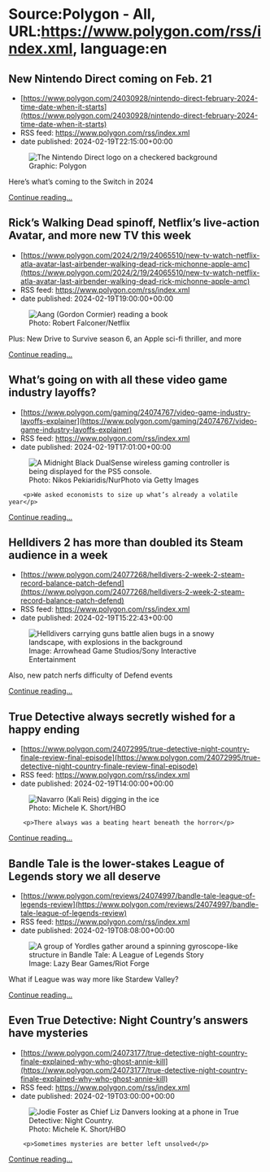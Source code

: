 # Source:Polygon -  All, URL:https://www.polygon.com/rss/index.xml, language:en

## New Nintendo Direct coming on Feb. 21
 - [https://www.polygon.com/24030928/nintendo-direct-february-2024-time-date-when-it-starts](https://www.polygon.com/24030928/nintendo-direct-february-2024-time-date-when-it-starts)
 - RSS feed: https://www.polygon.com/rss/index.xml
 - date published: 2024-02-19T22:15:00+00:00

<figure>
      <img alt="The Nintendo Direct logo on a checkered background" src="https://cdn.vox-cdn.com/thumbor/U_vHD8Hj5lJpc0xMWrTTKJHHFkc=/0x100:1920x1180/640x360/cdn.vox-cdn.com/uploads/chorus_image/image/73150531/nintendo_direct_stock.0.jpg" />
        <figcaption>Graphic: Polygon</figcaption>
    </figure>

  <p>Here’s what’s coming to the Switch in 2024</p>
  <p>
    <a href="https://www.polygon.com/24030928/nintendo-direct-february-2024-time-date-when-it-starts">Continue reading&hellip;</a>
  </p>

## Rick’s Walking Dead spinoff, Netflix’s live-action Avatar, and more new TV this week
 - [https://www.polygon.com/2024/2/19/24065510/new-tv-watch-netflix-atla-avatar-last-airbender-walking-dead-rick-michonne-apple-amc](https://www.polygon.com/2024/2/19/24065510/new-tv-watch-netflix-atla-avatar-last-airbender-walking-dead-rick-michonne-apple-amc)
 - RSS feed: https://www.polygon.com/rss/index.xml
 - date published: 2024-02-19T19:00:00+00:00

<figure>
      <img alt="Aang (Gordon Cormier) reading a book" src="https://cdn.vox-cdn.com/thumbor/DWDgINCnQnpFWKyuQlWyiX84cbM=/0x0:3600x2025/640x360/cdn.vox-cdn.com/uploads/chorus_image/image/73150143/AVTR_01279_marketing_stills_20240110.0.jpg" />
        <figcaption>Photo: Robert Falconer/Netflix</figcaption>
    </figure>

  <p>Plus: New Drive to Survive season 6, an Apple sci-fi thriller, and more </p>
  <p>
    <a href="https://www.polygon.com/2024/2/19/24065510/new-tv-watch-netflix-atla-avatar-last-airbender-walking-dead-rick-michonne-apple-amc">Continue reading&hellip;</a>
  </p>

## What’s going on with all these video game industry layoffs?
 - [https://www.polygon.com/gaming/24074767/video-game-industry-layoffs-explainer](https://www.polygon.com/gaming/24074767/video-game-industry-layoffs-explainer)
 - RSS feed: https://www.polygon.com/rss/index.xml
 - date published: 2024-02-19T17:01:00+00:00

<figure>
      <img alt="A Midnight Black DualSense wireless gaming controller is being displayed for the PS5 console." src="https://cdn.vox-cdn.com/thumbor/yo6vPFGadvclstZ6SR7N0t5wI3A=/0x313:6000x3688/640x360/cdn.vox-cdn.com/uploads/chorus_image/image/73149938/1928384976.0.jpg" />
        <figcaption>Photo: Nikos Pekiaridis/NurPhoto via Getty Images</figcaption>
    </figure>


  		<p>We asked economists to size up what’s already a volatile year</p>
  <p>
    <a href="https://www.polygon.com/gaming/24074767/video-game-industry-layoffs-explainer">Continue reading&hellip;</a>
  </p>

## Helldivers 2 has more than doubled its Steam audience in a week
 - [https://www.polygon.com/24077268/helldivers-2-week-2-steam-record-balance-patch-defend](https://www.polygon.com/24077268/helldivers-2-week-2-steam-record-balance-patch-defend)
 - RSS feed: https://www.polygon.com/rss/index.xml
 - date published: 2024-02-19T15:22:43+00:00

<figure>
      <img alt="Helldivers carrying guns battle alien bugs in a snowy landscape, with explosions in the background" src="https://cdn.vox-cdn.com/thumbor/YU4LS7dPo7etemRpBz64q1DpJE8=/0x0:2400x1350/640x360/cdn.vox-cdn.com/uploads/chorus_image/image/73149701/helldivers_2_ps5.0.jpg" />
        <figcaption>Image: Arrowhead Game Studios/Sony Interactive Entertainment</figcaption>
    </figure>

  <p>Also, new patch nerfs difficulty of Defend events</p>
  <p>
    <a href="https://www.polygon.com/24077268/helldivers-2-week-2-steam-record-balance-patch-defend">Continue reading&hellip;</a>
  </p>

## True Detective always secretly wished for a happy ending
 - [https://www.polygon.com/24072995/true-detective-night-country-finale-review-final-episode](https://www.polygon.com/24072995/true-detective-night-country-finale-review-final-episode)
 - RSS feed: https://www.polygon.com/rss/index.xml
 - date published: 2024-02-19T14:00:00+00:00

<figure>
      <img alt="Navarro (Kali Reis) digging in the ice" src="https://cdn.vox-cdn.com/thumbor/LyF4G-wuWZXvmxhk2Mw9fqIKBGM=/0x93:1920x1173/640x360/cdn.vox-cdn.com/uploads/chorus_image/image/73149515/kali_reis_1.0.jpg" />
        <figcaption>Photo: Michele K. Short/HBO</figcaption>
    </figure>


  		<p>There always was a beating heart beneath the horror</p>
  <p>
    <a href="https://www.polygon.com/24072995/true-detective-night-country-finale-review-final-episode">Continue reading&hellip;</a>
  </p>

## Bandle Tale is the lower-stakes League of Legends story we all deserve
 - [https://www.polygon.com/reviews/24074997/bandle-tale-league-of-legends-review](https://www.polygon.com/reviews/24074997/bandle-tale-league-of-legends-review)
 - RSS feed: https://www.polygon.com/rss/index.xml
 - date published: 2024-02-19T08:08:00+00:00

<figure>
      <img alt="A group of Yordles gather around a spinning gyroscope-like structure in Bandle Tale: A League of Legends Story" src="https://cdn.vox-cdn.com/thumbor/c8INLmUQ3HEZBvdwrEkaTX8V6RU=/0x0:1920x1080/640x360/cdn.vox-cdn.com/uploads/chorus_image/image/73149165/ss_4e7c8f414ee7b5c3cf092901baf5662613f80037__1_.0.jpg" />
        <figcaption>Image: Lazy Bear Games/Riot Forge</figcaption>
    </figure>

  <p>What if League was way more like Stardew Valley?</p>
  <p>
    <a href="https://www.polygon.com/reviews/24074997/bandle-tale-league-of-legends-review">Continue reading&hellip;</a>
  </p>

## Even True Detective: Night Country’s answers have mysteries
 - [https://www.polygon.com/24073177/true-detective-night-country-finale-explained-why-who-ghost-annie-kill](https://www.polygon.com/24073177/true-detective-night-country-finale-explained-why-who-ghost-annie-kill)
 - RSS feed: https://www.polygon.com/rss/index.xml
 - date published: 2024-02-19T03:00:00+00:00

<figure>
      <img alt="Jodie Foster as Chief Liz Danvers looking at a phone in True Detective: Night Country." src="https://cdn.vox-cdn.com/thumbor/zskZLtaMMgVWaAbFZ9Qml6By7J0=/0x0:1920x1080/640x360/cdn.vox-cdn.com/uploads/chorus_image/image/73148942/jodie_foster.0.jpg" />
        <figcaption>Photo: Michele K. Short/HBO</figcaption>
    </figure>


  		<p>Sometimes mysteries are better left unsolved</p>
  <p>
    <a href="https://www.polygon.com/24073177/true-detective-night-country-finale-explained-why-who-ghost-annie-kill">Continue reading&hellip;</a>
  </p>

